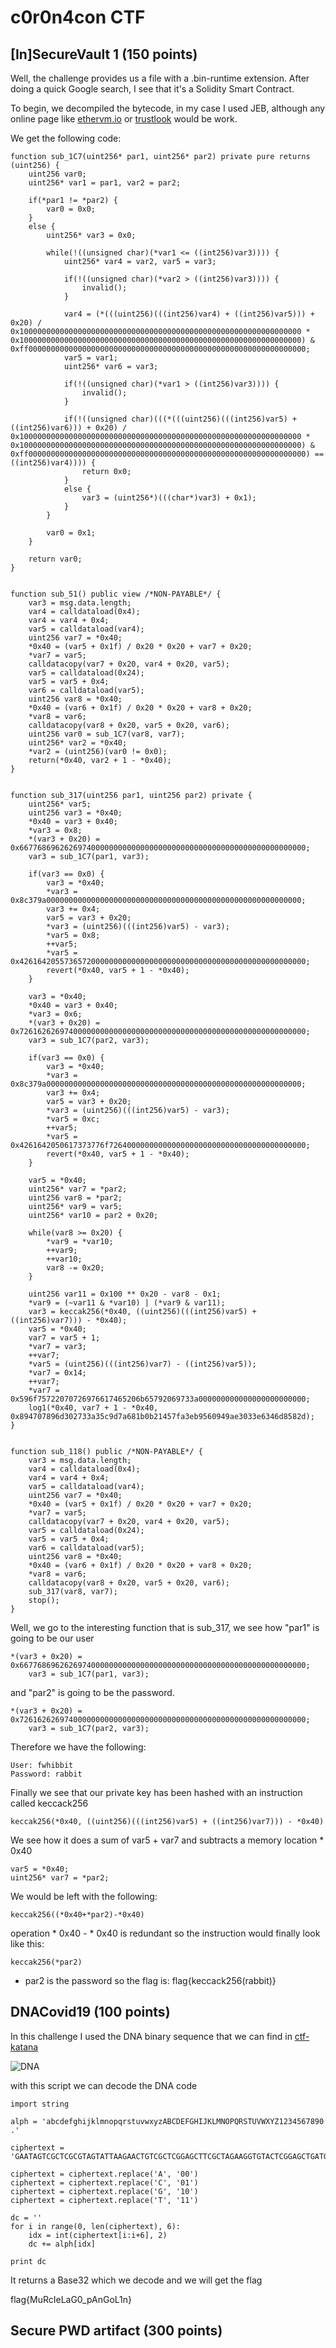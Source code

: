 # c0r0n4con CTF

## [In]SecureVault 1 (150 points)

Well, the challenge provides us a file with a .bin-runtime extension. After doing a quick Google search, I see that it's a Solidity Smart Contract.

To begin, we decompiled the bytecode, in my case I used JEB, although any online page like [ethervm.io](https://ethervm.io/decompile) or [trustlook](https://www.trustlook.com/services/smart.html) would be work.

We get the following code:
```
function sub_1C7(uint256* par1, uint256* par2) private pure returns (uint256) {
    uint256 var0;
    uint256* var1 = par1, var2 = par2;

    if(*par1 != *par2) {
        var0 = 0x0;
    }
    else {
        uint256* var3 = 0x0;

        while(!((unsigned char)(*var1 <= ((int256)var3)))) {
            uint256* var4 = var2, var5 = var3;

            if(!((unsigned char)(*var2 > ((int256)var3)))) {
                invalid();
            }

            var4 = (*(((uint256)(((int256)var4) + ((int256)var5))) + 0x20) / 0x100000000000000000000000000000000000000000000000000000000000000 * 0x100000000000000000000000000000000000000000000000000000000000000) & 0xff00000000000000000000000000000000000000000000000000000000000000;
            var5 = var1;
            uint256* var6 = var3;

            if(!((unsigned char)(*var1 > ((int256)var3)))) {
                invalid();
            }

            if(!((unsigned char)(((*(((uint256)(((int256)var5) + ((int256)var6))) + 0x20) / 0x100000000000000000000000000000000000000000000000000000000000000 * 0x100000000000000000000000000000000000000000000000000000000000000) & 0xff00000000000000000000000000000000000000000000000000000000000000) == ((int256)var4)))) {
                return 0x0;
            }
            else {
                var3 = (uint256*)(((char*)var3) + 0x1);
            }
        }

        var0 = 0x1;
    }

    return var0;
}


function sub_51() public view /*NON-PAYABLE*/ {
    var3 = msg.data.length;
    var4 = calldataload(0x4);
    var4 = var4 + 0x4;
    var5 = calldataload(var4);
    uint256 var7 = *0x40;
    *0x40 = (var5 + 0x1f) / 0x20 * 0x20 + var7 + 0x20;
    *var7 = var5;
    calldatacopy(var7 + 0x20, var4 + 0x20, var5);
    var5 = calldataload(0x24);
    var5 = var5 + 0x4;
    var6 = calldataload(var5);
    uint256 var8 = *0x40;
    *0x40 = (var6 + 0x1f) / 0x20 * 0x20 + var8 + 0x20;
    *var8 = var6;
    calldatacopy(var8 + 0x20, var5 + 0x20, var6);
    uint256 var0 = sub_1C7(var8, var7);
    uint256* var2 = *0x40;
    *var2 = (uint256)(var0 != 0x0);
    return(*0x40, var2 + 1 - *0x40);
}


function sub_317(uint256 par1, uint256 par2) private {
    uint256* var5;
    uint256 var3 = *0x40;
    *0x40 = var3 + 0x40;
    *var3 = 0x8;
    *(var3 + 0x20) = 0x6677686962626974000000000000000000000000000000000000000000000000;
    var3 = sub_1C7(par1, var3);

    if(var3 == 0x0) {
        var3 = *0x40;
        *var3 = 0x8c379a000000000000000000000000000000000000000000000000000000000;
        var3 += 0x4;
        var5 = var3 + 0x20;
        *var3 = (uint256)(((int256)var5) - var3);
        *var5 = 0x8;
        ++var5;
        *var5 = 0x4261642055736572000000000000000000000000000000000000000000000000;
        revert(*0x40, var5 + 1 - *0x40);
    }

    var3 = *0x40;
    *0x40 = var3 + 0x40;
    *var3 = 0x6;
    *(var3 + 0x20) = 0x7261626269740000000000000000000000000000000000000000000000000000;
    var3 = sub_1C7(par2, var3);

    if(var3 == 0x0) {
        var3 = *0x40;
        *var3 = 0x8c379a000000000000000000000000000000000000000000000000000000000;
        var3 += 0x4;
        var5 = var3 + 0x20;
        *var3 = (uint256)(((int256)var5) - var3);
        *var5 = 0xc;
        ++var5;
        *var5 = 0x4261642050617373776f72640000000000000000000000000000000000000000;
        revert(*0x40, var5 + 1 - *0x40);
    }

    var5 = *0x40;
    uint256* var7 = *par2;
    uint256 var8 = *par2;
    uint256* var9 = var5;
    uint256* var10 = par2 + 0x20;

    while(var8 >= 0x20) {
        *var9 = *var10;
        ++var9;
        ++var10;
        var8 -= 0x20;
    }

    uint256 var11 = 0x100 ** 0x20 - var8 - 0x1;
    *var9 = (~var11 & *var10) | (*var9 & var11);
    var3 = keccak256(*0x40, ((uint256)(((int256)var5) + ((int256)var7))) - *0x40);
    var5 = *0x40;
    var7 = var5 + 1;
    *var7 = var3;
    ++var7;
    *var5 = (uint256)(((int256)var7) - ((int256)var5));
    *var7 = 0x14;
    ++var7;
    *var7 = 0x596f75722070726976617465206b65792069733a000000000000000000000000;
    log1(*0x40, var7 + 1 - *0x40, 0x894707896d302733a35c9d7a681b0b21457fa3eb9560949ae3033e6346d8582d);
}


function sub_118() public /*NON-PAYABLE*/ {
    var3 = msg.data.length;
    var4 = calldataload(0x4);
    var4 = var4 + 0x4;
    var5 = calldataload(var4);
    uint256 var7 = *0x40;
    *0x40 = (var5 + 0x1f) / 0x20 * 0x20 + var7 + 0x20;
    *var7 = var5;
    calldatacopy(var7 + 0x20, var4 + 0x20, var5);
    var5 = calldataload(0x24);
    var5 = var5 + 0x4;
    var6 = calldataload(var5);
    uint256 var8 = *0x40;
    *0x40 = (var6 + 0x1f) / 0x20 * 0x20 + var8 + 0x20;
    *var8 = var6;
    calldatacopy(var8 + 0x20, var5 + 0x20, var6);
    sub_317(var8, var7);
    stop();
}
```

Well, we go to the interesting function that is sub_317, we see how "par1" is going to be our user
```
*(var3 + 0x20) = 0x6677686962626974000000000000000000000000000000000000000000000000;
    var3 = sub_1C7(par1, var3);
```
and "par2" is going to be the password.
```
*(var3 + 0x20) = 0x7261626269740000000000000000000000000000000000000000000000000000;
    var3 = sub_1C7(par2, var3);
```
Therefore we have the following:
```
User: fwhibbit
Password: rabbit
```
Finally we see that our private key has been hashed with an instruction called keccack256
```
keccak256(*0x40, ((uint256)(((int256)var5) + ((int256)var7))) - *0x40)
```
We see how it does a sum of var5 + var7 and subtracts a memory location * 0x40
```
var5 = *0x40;
uint256* var7 = *par2;
```
We would be left with the following:
```
keccak256((*0x40+*par2)-*0x40)
```
operation * 0x40 - * 0x40 is redundant so the instruction would finally look like this:
```
keccak256(*par2)
```
* par2 is the password so the flag is: flag{keccack256(rabbit)}

## DNACovid19 (100 points)


In this challenge I used the DNA binary sequence that we can find in [ctf-katana](https://github.com/JohnHammond/ctf-katana)

![DNA](https://github.com/m3t4f0r4/CTF-writeups/blob/master/c0r0n4con%20CTF/DNACovid19/coding.jpg)

with this script we can decode the DNA code
```
import string

alph = 'abcdefghijklmnopqrstuvwxyzABCDEFGHIJKLMNOPQRSTUVWXYZ1234567890 .'

ciphertext = 'GAATAGTCGCTCGCGTAGTATTAAGAACTGTCGCTCGGAGCTTCGCTAGAAGGTGTACTCGGAGCTGATGTTGAAGAGTCGCTCGAAGCTCGTTATGAATAGTCCGTCGAGTAGTATTAAGAACTGTCCCTCGGAGCGTATGGGGAAGTTGTCCTCGGAGCGCGTGTGGAACTGTCGGAAGCAGCTCGTTACGAATATGTCCTCGAGTAGTATGTCGAACTGTCGGAAGCAGCTTCGCTG'

ciphertext = ciphertext.replace('A', '00')
ciphertext = ciphertext.replace('C', '01')
ciphertext = ciphertext.replace('G', '10')
ciphertext = ciphertext.replace('T', '11')

dc = ''
for i in range(0, len(ciphertext), 6):
    idx = int(ciphertext[i:i+6], 2)
    dc += alph[idx]

print dc
```

It returns a Base32 which we decode and we will get the flag

flag{MuRcIeLaG0_pAnGoL1n}

## Secure PWD artifact (300 points)
